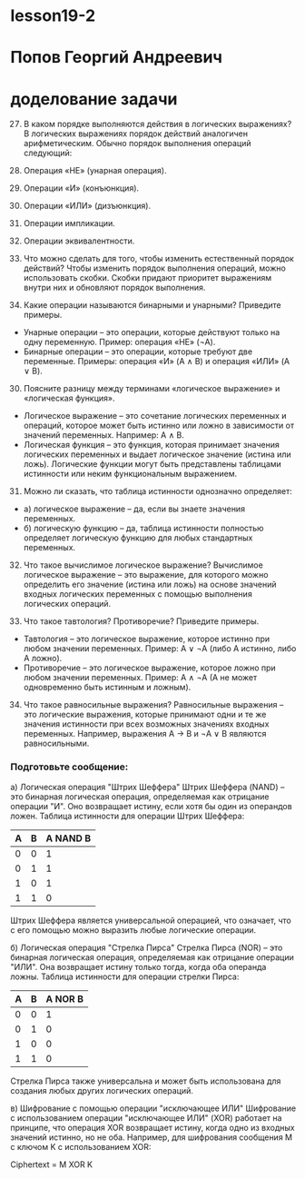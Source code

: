 # lesson19-2

# Попов Георгий Андреевич

# доделование задачи 

27. В каком порядке выполняются действия в логических выражениях?
В логических выражениях порядок действий аналогичен арифметическим. Обычно порядок выполнения операций следующий:
1. Операция «НЕ» (унарная операция).
2. Операции «И» (конъюнкция).
3. Операции «ИЛИ» (дизъюнкция).
4. Операции импликации.
5. Операции эквивалентности.

28. Что можно сделать для того, чтобы изменить естественный порядок действий?
Чтобы изменить порядок выполнения операций, можно использовать скобки. Скобки придают приоритет выражениям внутри них и обновляют порядок выполнения.

29. Какие операции называются бинарными и унарными? Приведите примеры.
- Унарные операции – это операции, которые действуют только на одну переменную. Пример: операция «НЕ» (¬A).
- Бинарные операции – это операции, которые требуют две переменные. Примеры: операция «И» (A ∧ B) и операция «ИЛИ» (A ∨ B).

30. Поясните разницу между терминами «логическое выражение» и «логическая функция».
- Логическое выражение – это сочетание логических переменных и операций, которое может быть истинно или ложно в зависимости от значений переменных. Например: A ∧ B.
- Логическая функция – это функция, которая принимает значения логических переменных и выдает логическое значение (истина или ложь). Логические функции могут быть представлены таблицами истинности или неким функциональным выражением.

31. Можно ли сказать, что таблица истинности однозначно определяет:
- а) логическое выражение – да, если вы знаете значения переменных.
- б) логическую функцию – да, таблица истинности полностью определяет логическую функцию для любых стандартных переменных.

32. Что такое вычислимое логическое выражение?
Вычислимое логическое выражение – это выражение, для которого можно определить его значение (истина или ложь) на основе значений входных логических переменных с помощью выполнения логических операций.

33. Что такое тавтология? Противоречие? Приведите примеры.
- Тавтология – это логическое выражение, которое истинно при любом значении переменных. Пример: A ∨ ¬A (либо A истинно, либо A ложно).
- Противоречие – это логическое выражение, которое ложно при любом значении переменных. Пример: A ∧ ¬A (A не может одновременно быть истинным и ложным).

34. Что такое равносильные выражения?
Равносильные выражения – это логические выражения, которые принимают одни и те же значения истинности при всех возможных значениях входных переменных. Например, выражения A → B и ¬A ∨ B являются равносильными.

### Подготовьте сообщение:

а) Логическая операция "Штрих Шеффера"
Штрих Шеффера (NAND) – это бинарная логическая операция, определяемая как отрицание операции "И". Оно возвращает истину, если хотя бы один из операндов ложен. Таблица истинности для операции Штрих Шеффера:

| A | B | A NAND B |
|---|---|----------|
| 0 | 0 | 1        |
| 0 | 1 | 1        |
| 1 | 0 | 1        |
| 1 | 1 | 0        |

Штрих Шеффера является универсальной операцией, что означает, что с его помощью можно выразить любые логические операции.

б) Логическая операция "Стрелка Пирса"
Стрелка Пирса (NOR) – это бинарная логическая операция, определяемая как отрицание операции "ИЛИ". Она возвращает истину только тогда, когда оба операнда ложны. Таблица истинности для операции стрелки Пирса:

| A | B | A NOR B  |
|---|---|----------|
| 0 | 0 | 1        |
| 0 | 1 | 0        |
| 1 | 0 | 0        |
| 1 | 1 | 0        |

Стрелка Пирса также универсальна и может быть использована для создания любых других логических операций.

в) Шифрование с помощью операции "исключающее ИЛИ"
Шифрование с использованием операции "исключающее ИЛИ" (XOR) работает на принципе, что операция XOR возвращает истину, когда одно из входных значений истинно, но не оба. Например, для шифрования сообщения M с ключом K с использованием XOR:

Ciphertext = M XOR K

